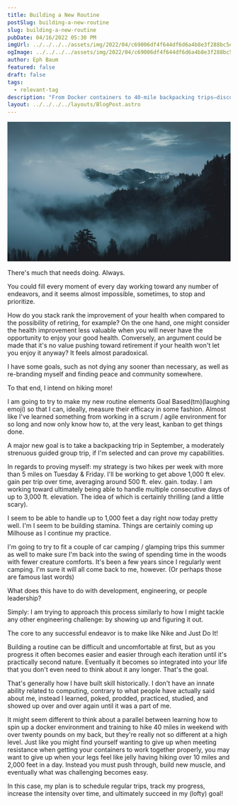 ```yaml
---
title: Building a New Routine
postSlug: building-a-new-routine
slug: building-a-new-routine
pubDate: 04/16/2022 05:30 PM
imgUrl: ../../../../assets/img/2022/04/c69006df4f644df6d6a4b8e3f288bc5ef2e885d3.jpeg
ogImage: ../../../../assets/img/2022/04/c69006df4f644df6d6a4b8e3f288bc5ef2e885d3.jpeg
author: Eph Baum
featured: false
draft: false
tags:
  - relevant-tag
description: "From Docker containers to 40-mile backpacking trips—discover how engineering principles apply to building life-changing routines. A goal-oriented approach to hiking, health, and personal development that treats life improvement like any other engineering challenge worth solving."
layout: ../../../../layouts/BlogPost.astro
---
```


![Featured Image](../../../../assets/img/2022/04/c69006df4f644df6d6a4b8e3f288bc5ef2e885d3.jpeg)

There's much that needs doing. Always.

You could fill every moment of every day working toward any number of endeavors, and it seems almost impossible, sometimes, to stop and prioritize.

How do you stack rank the improvement of your health when compared to the possibility of retiring, for example? On the one hand, one might consider the health improvement less valuable when you will never have the opportunity to enjoy your good health. Conversely, an argument could be made that it's no value pushing toward retirement if your health won't let you enjoy it anyway? It feels almost paradoxical.

I have some goals, such as not dying any sooner than necessary, as well as re-branding myself and finding peace and community somewhere.

To that end, I intend on hiking more!

I am going to try to make my new routine elements Goal Based(tm)(laughing emoji) so that I can, ideally, measure their efficacy in some fashion. Almost like I've learned something from working in a scrum / agile environment for so long and now only know how to, at the very least, kanban to get things done.

A major new goal is to take a backpacking trip in September, a moderately strenuous guided group trip, if I'm selected and can prove my capabilities.

In regards to proving myself: my strategy is two hikes per week with more than 5 miles on Tuesday & Friday. I'll be working to get above 1,000 ft elev. gain per trip over time, averaging around 500 ft. elev. gain. today. I am working toward ultimately being able to handle multiple consecutive days of up to 3,000 ft. elevation. The idea of which is certainly thrilling (and a little scary).

I seem to be able to handle up to 1,000 feet a day right now today pretty well. I'm I seem to be building stamina. Things are certainly coming up Milhouse as I continue my practice.

I'm going to try to fit a couple of car camping / glamping trips this summer as well to make sure I'm back into the swing of spending time in the woods with fewer creature comforts. It's been a few years since I regularly went camping. I'm sure it will all come back to me, however. (Or perhaps those are famous last words)

What does this have to do with development, engineering, or people leadership?

Simply: I am trying to approach this process similarly to how I might tackle any other engineering challenge: by showing up and figuring it out.

The core to any successful endeavor is to make like Nike and Just Do It!

Building a routine can be difficult and uncomfortable at first, but as you progress it often becomes easier and easier through each iteration until it's practically second nature. Eventually it becomes so integrated into your life that you don't even need to think about it any longer. That's the goal.

That's generally how I have built skill historically. I don't have an innate ability related to computing, contrary to what people have actually said about me, instead I learned, poked, prodded, practiced, studied, and showed up over and over again until it was a part of me.

It might seem different to think about a parallel between learning how to spin up a docker environment and training to hike 40 miles in weekend with over twenty pounds on my back, but they're really not so different at a high level. Just like you might find yourself wanting to give up when meeting resistance when getting your containers to work together properly, you may want to give up when your legs feel like jelly having hiking over 10 miles and 2,000 feet in a day. Instead you must push through, build new muscle, and eventually what was challenging becomes easy.

In this case, my plan is to schedule regular trips, track my progress, increase the intensity over time, and ultimately succeed in my (lofty) goal!
